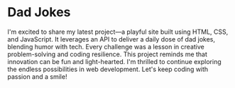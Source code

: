 # Dad Jokes
I'm excited to share my latest project—a playful site built using HTML, CSS, and JavaScript. It leverages an API to deliver a daily dose of dad jokes, blending humor with tech. Every challenge was a lesson in creative problem-solving and coding resilience.
This project reminds me that innovation can be fun and light-hearted.
I'm thrilled to continue exploring the endless possibilities in web development. Let's keep coding with passion and a smile!
